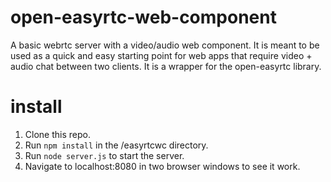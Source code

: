 # open-easyrtc-web-component

A basic webrtc server with a video/audio web component.
It is meant to be used as a quick and easy starting point 
for web apps that require video + audio chat between two 
clients. It is a wrapper for the open-easyrtc library.

# install
1. Clone this repo.
2. Run `npm install` in the /easyrtcwc directory.
3. Run `node server.js` to start the server.
4. Navigate to localhost:8080 in two browser windows to see it work.